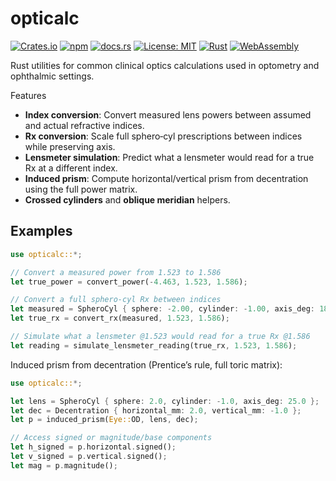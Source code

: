 opticalc
============

[![Crates.io](https://img.shields.io/crates/v/opticalc.svg)](https://crates.io/crates/opticalc)
[![npm](https://img.shields.io/npm/v/opticalc.svg)](https://www.npmjs.com/package/opticalc)
[![docs.rs](https://docs.rs/opticalc/badge.svg)](https://docs.rs/opticalc)
[![License: MIT](https://img.shields.io/badge/License-MIT-yellow.svg)](https://opensource.org/licenses/MIT)
[![Rust](https://img.shields.io/badge/rust-1.70%2B-orange.svg)](https://www.rust-lang.org)
[![WebAssembly](https://img.shields.io/badge/WebAssembly-enabled-purple.svg)](https://webassembly.org)

Rust utilities for common clinical optics calculations used in optometry and ophthalmic settings.

Features
- **Index conversion**: Convert measured lens powers between assumed and actual refractive indices.
- **Rx conversion**: Scale full sphero‑cyl prescriptions between indices while preserving axis.
- **Lensmeter simulation**: Predict what a lensmeter would read for a true Rx at a different index.
- **Induced prism**: Compute horizontal/vertical prism from decentration using the full power matrix.
- **Crossed cylinders** and **oblique meridian** helpers.

## Examples

```rust
use opticalc::*;

// Convert a measured power from 1.523 to 1.586
let true_power = convert_power(-4.463, 1.523, 1.586);

// Convert a full sphero‑cyl Rx between indices
let measured = SpheroCyl { sphere: -2.00, cylinder: -1.00, axis_deg: 180.0 };
let true_rx = convert_rx(measured, 1.523, 1.586);

// Simulate what a lensmeter @1.523 would read for a true Rx @1.586
let reading = simulate_lensmeter_reading(true_rx, 1.523, 1.586);
```

Induced prism from decentration (Prentice’s rule, full toric matrix):

```rust
use opticalc::*;

let lens = SpheroCyl { sphere: 2.0, cylinder: -1.0, axis_deg: 25.0 };
let dec = Decentration { horizontal_mm: 2.0, vertical_mm: -1.0 };
let p = induced_prism(Eye::OD, lens, dec);

// Access signed or magnitude/base components
let h_signed = p.horizontal.signed();
let v_signed = p.vertical.signed();
let mag = p.magnitude();
```
